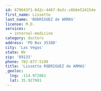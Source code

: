 ```yaml
---
id: 679643f1-842c-4467-9a3c-c6b6e524154e
first_name: Lissette
last_name: 'RODRIGUEZ de ARMAS'
license: M.D.
services:
  - internal-medicine
category: doctors
address: 'PO Box 35380'
city: 'Las Vegas'
state: NV
zip: '89133'
phone: 702-877-5199
title: 'Lissette RODRIGUEZ de ARMAS'
_geoloc:
  lng: -114.972061
  lat: 35.927901
---
```

